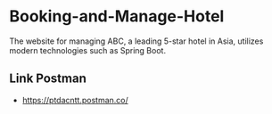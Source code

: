 # Booking-and-Manage-Hotel
The website for managing ABC, a leading 5-star hotel in Asia, utilizes modern technologies such as Spring Boot.

## Link Postman

- https://ptdacntt.postman.co/
